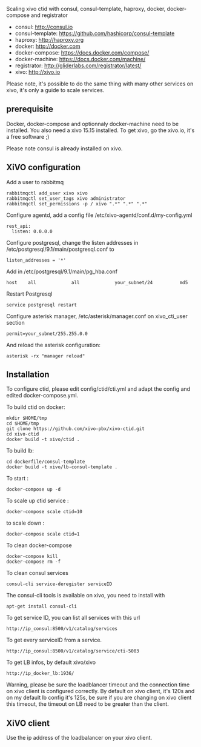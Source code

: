 Scaling xivo ctid with consul, consul-template, haproxy, docker, docker-compose and registrator

* consul: http://consul.io
* consul-template: https://github.com/hashicorp/consul-template
* haproxy: http://haproxy.org
* docker: http://docker.com
* docker-compose: https://docs.docker.com/compose/
* docker-machine: https://docs.docker.com/machine/
* registrator: http://gliderlabs.com/registrator/latest/
* xivo: http://xivo.io

Please note, it's possible to do the same thing with many other services on xivo, it's only a guide to scale services.

prerequisite
------------

Docker, docker-compose and optionnaly docker-machine need to be installed. You also need a xivo 15.15 installed. To get xivo, go the xivo.io, it's a free software ;)

Please note consul is already installed on xivo.

XiVO configuration
------------------

Add a user to rabbitmq

    rabbitmqctl add_user xivo xivo
    rabbitmqctl set_user_tags xivo administrator
    rabbitmqctl set_permissions -p / xivo ".*" ".*" ".*" 

Configure agentd, add a config file /etc/xivo-agentd/conf.d/my-config.yml 

    rest_api:
      listen: 0.0.0.0

Configure postgresql, change the listen addresses in /etc/postgresql/9.1/main/postgresql.conf to

    listen_addresses = '*'

Add in /etc/postgresql/9.1/main/pg_hba.conf

    host    all             all             your_subnet/24          md5

Restart Postgresql

    service postgresql restart

Configure asterisk manager, /etc/asterisk/manager.conf on xivo_cti_user section

    permit=your_subnet/255.255.0.0

And reload the asterisk configuration:

    asterisk -rx "manager reload"

Installation
------------

To configure ctid, please edit config/ctid/cti.yml and adapt the config and edited docker-compose.yml.

To build ctid on docker:

    mkdir $HOME/tmp
    cd $HOME/tmp
    git clone https://github.com/xivo-pbx/xivo-ctid.git
    cd xivo-ctid
    docker build -t xivo/ctid .

To build lb:

    cd dockerfile/consul-template
    docker build -t xivo/lb-consul-template .

To start :

    docker-compose up -d

To scale up ctid service :

    docker-compose scale ctid=10

to scale down :

    docker-compose scale ctid=1

To clean docker-compose

    docker-compose kill
    docker-compose rm -f

To clean consul services

    consul-cli service-deregister serviceID

The consul-cli tools is available on xivo, you need to install with

    apt-get install consul-cli

To get service ID, you can list all services with this url

    http://ip_consul:8500/v1/catalog/services

To get every serviceID from a service.

    http://ip_consul:8500/v1/catalog/service/cti-5003

To get LB infos, by default xivo/xivo

    http://ip_docker_lb:1936/

Warning, please be sure the loadblancer timeout and the connection time on xivo client is configured correctly. By default on xivo client, it's 120s and on my default lb config it's 125s, be sure if you are changing on xivo client this timeout, the timeout on LB need to be greater than the client.

XiVO client
-----------

Use the ip address of the loadbalancer on your xivo client.

